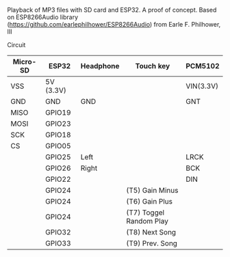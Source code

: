 Playback of MP3 files with SD card and ESP32. 
A proof of concept.
Based on ESP8266Audio library (https://github.com/earlephilhower/ESP8266Audio) from Earle F. Philhower, III



Circuit

Micro-SD|ESP32|Headphone|Touch key| PCM5102
--------|-------|----------|-------|-------
VSS|5V (3.3V)|  |  |VIN(3.3V)
GND|GND|GND|  |GNT
MISO|GPIO19|  |   |   
MOSI|GPIO23|  |  |   
SCK|GPIO18|  |  |   
CS|GPIO05|  |  |   
|  |GPIO25|Left|  |LRCK
|  |GPIO26|Right| |BCK
|  |GPIO22|  | |DIN
|  |GPIO24|  | (T5) Gain Minus
|  |GPIO24|  | (T6) Gain Plus
|  |GPIO24|  | (T7) Toggel Random Play
|  |GPIO32|  | (T8) Next Song
|  |GPIO33|  | (T9) Prev. Song